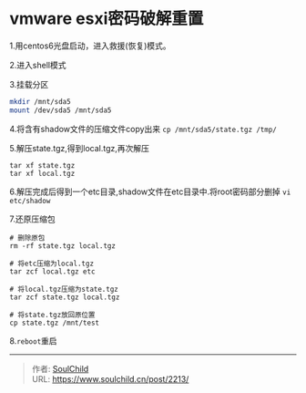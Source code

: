 # vmware esxi密码破解重置

<!--more-->
1.用centos6光盘启动，进入救援(恢复)模式。

2.进入shell模式

3.挂载分区
```bash
mkdir /mnt/sda5
mount /dev/sda5 /mnt/sda5
```

4.将含有shadow文件的压缩文件copy出来
`cp /mnt/sda5/state.tgz /tmp/`

5.解压state.tgz,得到local.tgz,再次解压

```
tar xf state.tgz
tar xf local.tgz
```

6.解压完成后得到一个etc目录,shadow文件在etc目录中.将root密码部分删掉
`vi etc/shadow`

7.还原压缩包
```
# 删除原包
rm -rf state.tgz local.tgz

# 将etc压缩为local.tgz
tar zcf local.tgz etc

# 将local.tgz压缩为state.tgz
tar zcf state.tgz local.tgz

# 将state.tgz放回原位置
cp state.tgz /mnt/test
```

8.`reboot`重启


---

> 作者: [SoulChild](https://www.soulchild.cn)  
> URL: https://www.soulchild.cn/post/2213/  

